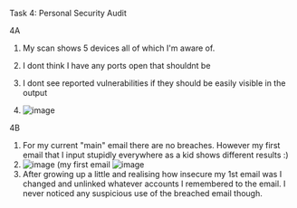 Task 4: Personal Security Audit

4A

  1. My scan shows 5 devices all of which I'm aware of.
  2. I dont think I have any ports open that shouldnt be
  3. I dont see reported vulnerabilities if they should be easily visible in the output

  4. ![image](https://github.com/user-attachments/assets/df90646d-caa3-4995-a760-90722328d665)

4B 
  1. For my current "main" email there are no breaches. However my first email that I input stupidly everywhere as a kid shows different results :)
  2. ![image](https://github.com/user-attachments/assets/e5b7f967-4776-41d1-8868-04b4fe0f3a01)
     (my first email ![image](https://github.com/user-attachments/assets/f0246f20-23f7-4edf-ae99-6f93a04e2b5a)
  3. After growing up a little and realising how insecure my 1st email was I changed and unlinked whatever accounts I remembered to the email. I never noticed any suspicious use of the breached email though.

